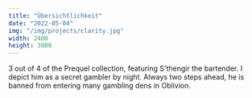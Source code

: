```yaml
---
title: "Übersichtlichkeit"
date: "2022-05-04"
img: "/img/projects/clarity.jpg"
width: 2400
height: 3000
---
```


3 out of 4 of the Prequel collection, featuring S'thengir the bartender. I depict him as a secret gambler by night. Always two steps ahead, he is banned from entering many gambling dens in Oblivion.
